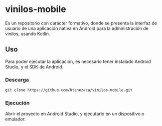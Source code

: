 # vinilos-mobile
Es un repositorio con carácter formativo, donde se presenta la interfaz de usuario de una aplicación nativa en Android para la administración de vinilos, usando Kotlin.

## Uso
Para poder ejecutar la aplicación, es necesario tener instalado Android Studio, y el SDK de Android.

### Descarga
 ```bash
git clone https://github.com/htenezaca/vinilos-mobile.git
```
### Ejecución
Abrir el proyecto en Android Studio, y ejecutarlo en un dispositivo o emulador.






